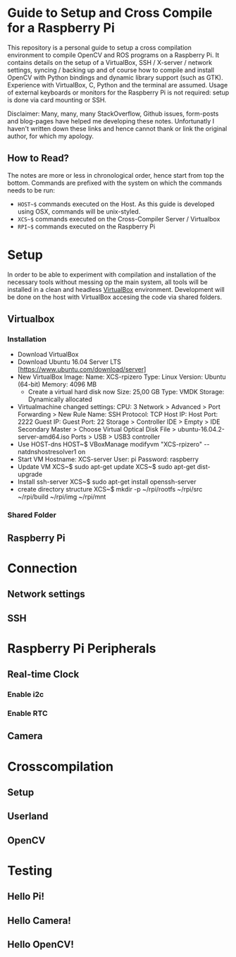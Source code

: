 # Guide to Setup and Cross Compile for a Raspberry Pi

This repository is a personal guide to setup a cross compilation environment to compile OpenCV and ROS programs on a Raspberry Pi. It contains details on the setup of a VirtualBox, SSH / X-server / network settings, syncing / backing up and of course how to compile and install OpenCV with Python bindings and dynamic library support (such as GTK). Experience with VirtualBox, C, Python and the terminal are assumed. Usage of external keyboards or monitors for the Raspberry Pi is not required: setup is done via card mounting or SSH. 

Disclaimer: Many, many, many StackOverflow, Github issues, form-posts and blog-pages have helped me developing these notes. Unfortunatly I haven't written down these links and hence cannot thank or link the original author, for which my apology. 

## How to Read?

The notes are more or less in chronological order, hence start from top the bottom. Commands are prefixed with the system on which the commands needs to be run:

- `HOST~$` commands executed on the Host. As this guide is developed using OSX, commands will be unix-styled.
- `XCS~$` commands executed on the Cross-Compiler Server / Virtualbox
- `RPI~$` commands executed on the Raspberry Pi


# Setup

In order to be able to experiment with compilation and installation of the necessary tools without messing op the main system, all tools will be installed in a clean and headless [VirtualBox](https://www.virtualbox.org/) environment. Development will be done on the host with VirtualBox accesing the code via shared folders.

## Virtualbox

### Installation
- Download VirtualBox
- Download Ubuntu 16.04 Server LTS [https://www.ubuntu.com/download/server]
- New VirtualBox Image:
	Name:	XCS-rpizero
	Type:	Linux
	Version:	Ubuntu (64-bit)
	Memory:	4096 MB
	+ Create a virtual hard disk now
	Size:		25,00 GB
	Type:	VMDK
	Storage:	Dynamically allocated	
- Virtualmachine changed settings:
	CPU:	3
	Network > Advanced > Port Forwarding > New Rule
		Name:		SSH
		Protocol: 		TCP
		Host IP:		<empty>
		Host Port:		2222
		Guest IP:		<empty>
		Guest Port:	22
	Storage > Controller IDE > Empty > IDE Secondary Master > Choose Virtual Optical Disk File >  ubuntu-16.04.2-server-amd64.iso
	Ports > USB > USB3 controller
- Use HOST-dns
HOST~$ VBoxManage modifyvm "XCS-rpizero" --natdnshostresolver1 on
- Start VM
	Hostname: XCS-server
	User: pi
	Password: raspberry
- Update VM
XCS~$ sudo apt-get update
XCS~$ sudo apt-get dist-upgrade
- Install ssh-server
XCS~$ sudo apt-get install openssh-server
- create directory structure
XCS~$ mkdir -p ~/rpi/rootfs ~/rpi/src ~/rpi/build ~/rpi/img ~/rpi/mnt


### Shared Folder



## Raspberry Pi

# Connection

## Network settings

## SSH

# Raspberry Pi Peripherals

## Real-time Clock
### Enable i2c
### Enable RTC

## Camera


# Crosscompilation

## Setup

## Userland

## OpenCV

# Testing
## Hello Pi!
## Hello Camera!
## Hello OpenCV!



